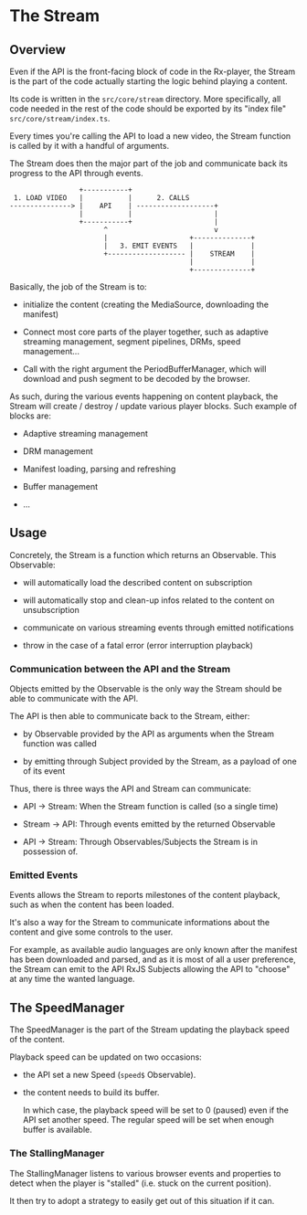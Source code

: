 # The Stream ###################################################################


## Overview ####################################################################

Even if the API is the front-facing block of code in the Rx-player, the Stream
is the part of the code actually starting the logic behind playing a content.

Its code is written in the ``src/core/stream`` directory. More specifically,
all code needed in the rest of the code should be exported by its "index file"
``src/core/stream/index.ts``.

Every times you're calling the API to load a new video, the Stream function is
called by it with a handful of arguments.

The Stream does then the major part of the job and communicate back its progress
to the API through events.

```
                 +-----------+
 1. LOAD VIDEO   |           |      2. CALLS
---------------> |    API    | -------------------+
                 |           |                    |
                 +-----------+                    |
                       ^                          v
                       |                    +--------------+
                       |   3. EMIT EVENTS   |              |
                       +------------------- |    STREAM    |
                                            |              |
                                            +--------------+
```

Basically, the job of the Stream is to:

  - initialize the content (creating the MediaSource, downloading the manifest)

  - Connect most core parts of the player together, such as adaptive
    streaming management, segment pipelines, DRMs, speed management...

  - Call with the right argument the PeriodBufferManager, which will download
    and push segment to be decoded by the browser.

As such, during the various events happening on content playback, the Stream
will create / destroy / update various player blocks. Such example of blocks
are:

  - Adaptive streaming management

  - DRM management

  - Manifest loading, parsing and refreshing

  - Buffer management

  - ...



## Usage #######################################################################

Concretely, the Stream is a function which returns an Observable.
This Observable:

  - will automatically load the described content on subscription

  - will automatically stop and clean-up infos related to the content on
    unsubscription

  - communicate on various streaming events through emitted notifications

  - throw in the case of a fatal error (error interruption playback)


### Communication between the API and the Stream ###############################

Objects emitted by the Observable is the only way the Stream should be able to
communicate with the API.

The API is then able to communicate back to the Stream, either:

  - by Observable provided by the API as arguments when the Stream function was
    called

  - by emitting through Subject provided by the Stream, as a payload of one of
    its event

Thus, there is three ways the API and Stream can communicate:

  - API -> Stream: When the Stream function is called (so a single time)

  - Stream -> API: Through events emitted by the returned Observable

  - API -> Stream: Through Observables/Subjects the Stream is in possession of.


### Emitted Events #############################################################

Events allows the Stream to reports milestones of the content playback, such as
when the content has been loaded.

It's also a way for the Stream to communicate informations about the content and
give some controls to the user.

For example, as available audio languages are only known after the manifest has
been downloaded and parsed, and as it is most of all a user preference, the
Stream can emit to the API RxJS Subjects allowing the API to "choose" at any
time the wanted language.



## The SpeedManager ############################################################

The SpeedManager is the part of the Stream updating the playback speed of the
content.

Playback speed can be updated on two occasions:

  - the API set a new Speed (``speed$`` Observable).

  - the content needs to build its buffer.

    In which case, the playback speed will be set to 0 (paused) even if the
    API set another speed.
    The regular speed will be set when enough buffer is available.



### The StallingManager ########################################################

The StallingManager listens to various browser events and properties to detect
when the player is "stalled" (i.e. stuck on the current position).

It then try to adopt a strategy to easily get out of this situation if it can.
